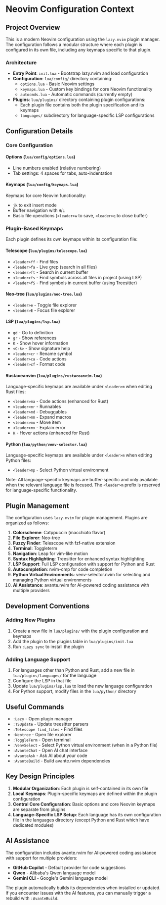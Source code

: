 # Neovim Configuration Context

## Project Overview

This is a modern Neovim configuration using the `lazy.nvim` plugin manager. The configuration follows a modular structure where each plugin is configured in its own file, including any keymaps specific to that plugin.

### Architecture

- **Entry Point**: `init.lua` - Bootstrap lazy.nvim and load configuration
- **Configuration**: `lua/config/` directory containing:
  - `options.lua` - Basic Neovim settings
  - `keymaps.lua` - Custom key bindings for core Neovim functionality
  - `autocmds.lua` - Automatic commands (currently empty)
- **Plugins**: `lua/plugins/` directory containing plugin configurations:
  - Each plugin file contains both the plugin specification and its keymaps
  - `languages/` subdirectory for language-specific LSP configurations

## Configuration Details

### Core Configuration

#### Options (`lua/config/options.lua`)
- Line numbers enabled (relative numbering)
- Tab settings: 4 spaces for tabs, auto-indentation

#### Keymaps (`lua/config/keymaps.lua`)
Keymaps for core Neovim functionality:
- `jk` to exit insert mode
- Buffer navigation with `H`/`L`
- Basic file operations (`<leader>w` to save, `<leader>q` to close buffer)

### Plugin-Based Keymaps
Each plugin defines its own keymaps within its configuration file:

#### Telescope (`lua/plugins/telescope.lua`)
- `<leader>ff` - Find files
- `<leader>fa` - Live grep (search in all files)
- `<leader>ft` - Search in current buffer
- `<leader>fs` - Find symbols across all files in project (using LSP)
- `<leader>fS` - Find symbols in current buffer (using Treesitter)

#### Neo-tree (`lua/plugins/neo-tree.lua`)
- `<leader>e` - Toggle file explorer
- `<leader>E` - Focus file explorer

#### LSP (`lua/plugins/lsp.lua`)
- `gd` - Go to definition
- `gr` - Show references
- `K` - Show hover information
- `<C-k>` - Show signature help
- `<leader>cr` - Rename symbol
- `<leader>ca` - Code actions
- `<leader>cf` - Format code

#### Rustaceanvim (`lua/plugins/rustaceanvim.lua`)
Language-specific keymaps are available under `<leader>m` when editing Rust files:
- `<leader>ma` - Code actions (enhanced for Rust)
- `<leader>mr` - Runnables
- `<leader>md` - Debuggables
- `<leader>mm` - Expand macros
- `<leader>mo` - Move item
- `<leader>mx` - Explain error
- `K` - Hover actions (enhanced for Rust)

#### Python (`lua/python/venv-selector.lua`)
Language-specific keymaps are available under `<leader>m` when editing Python files:
- `<leader>mp` - Select Python virtual environment

Note: All language-specific keymaps are buffer-specific and only available when the relevant language file is focused. The `<leader>m` prefix is reserved for language-specific functionality.

## Plugin Management

The configuration uses `lazy.nvim` for plugin management. Plugins are organized as follows:

1. **Colorscheme**: Catppuccin (macchiato flavor)
2. **File Explorer**: Neo-tree
3. **Fuzzy Finder**: Telescope with fzf-native extension
4. **Terminal**: Toggleterm
5. **Navigation**: Leap for vim-like motion
6. **Syntax Highlighting**: Treesitter for enhanced syntax highlighting
7. **LSP Support**: Full LSP configuration with support for Python and Rust
8. **Autocompletion**: nvim-cmp for code completion
9. **Python Virtual Environments**: venv-selector.nvim for selecting and managing Python virtual environments
10. **AI Assistance**: avante.nvim for AI-powered coding assistance with multiple providers

## Development Conventions

### Adding New Plugins
1. Create a new file in `lua/plugins/` with the plugin configuration and keymaps
2. Add the plugin to the plugins table in `lua/plugins/init.lua`
3. Run `:Lazy sync` to install the plugin

### Adding Language Support
1. For languages other than Python and Rust, add a new file in `lua/plugins/languages/` for the language
2. Configure the LSP in that file
3. Update `lua/plugins/lsp.lua` to load the new language configuration
4. For Python support, modify files in the `lua/python/` directory

## Useful Commands

- `:Lazy` - Open plugin manager
- `:TSUpdate` - Update treesitter parsers
- `:Telescope find_files` - Find files
- `:Neotree` - Open file explorer
- `:ToggleTerm` - Open terminal
- `:VenvSelect` - Select Python virtual environment (when in a Python file)
- `:AvanteChat` - Open AI chat interface
- `:AvanteAsk` - Ask AI about your code
- `:AvanteBuild` - Build avante.nvim dependencies

## Key Design Principles

1. **Modular Organization**: Each plugin is self-contained in its own file
2. **Local Keymaps**: Plugin-specific keymaps are defined within the plugin configuration
3. **Central Core Configuration**: Basic options and core Neovim keymaps are separate from plugins
4. **Language-Specific LSP Setup**: Each language has its own configuration file in the languages directory (except Python and Rust which have dedicated modules)

## AI Assistance

The configuration includes avante.nvim for AI-powered coding assistance with support for multiple providers:

- **GitHub Copilot** - Default provider for code suggestions
- **Qwen** - Alibaba's Qwen language model
- **Gemini CLI** - Google's Gemini language model

The plugin automatically builds its dependencies when installed or updated. If you encounter issues with the AI features, you can manually trigger a rebuild with `:AvanteBuild`.